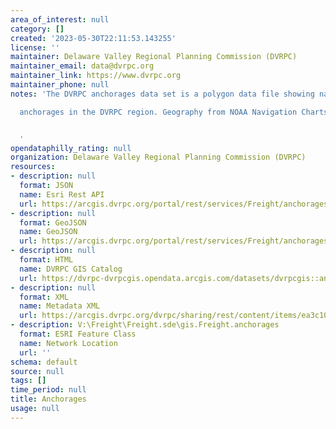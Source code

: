 ```yaml
---
area_of_interest: null
category: []
created: '2023-05-30T22:11:53.143255'
license: ''
maintainer: Delaware Valley Regional Planning Commission (DVRPC)
maintainer_email: data@dvrpc.org
maintainer_link: https://www.dvrpc.org
maintainer_phone: null
notes: 'The DVRPC anchorages data set is a polygon data file showing navigation

  anchorages in the DVRPC region. Geography from NOAA Navigation Charts.


  '
opendataphilly_rating: null
organization: Delaware Valley Regional Planning Commission (DVRPC)
resources:
- description: null
  format: JSON
  name: Esri Rest API
  url: https://arcgis.dvrpc.org/portal/rest/services/Freight/anchorages/FeatureServer/0
- description: null
  format: GeoJSON
  name: GeoJSON
  url: https://arcgis.dvrpc.org/portal/rest/services/Freight/anchorages/FeatureServer/0/query?where=1=1&outsr=4326&outfields=*&f=geojson
- description: null
  format: HTML
  name: DVRPC GIS Catalog
  url: https://dvrpc-dvrpcgis.opendata.arcgis.com/datasets/dvrpcgis::anchorages
- description: null
  format: XML
  name: Metadata XML
  url: https://arcgis.dvrpc.org/dvrpc/sharing/rest/content/items/ea3c103f4b0744f4bbca11e1af60ea87/info/metadata/metadata.xml?format=default
- description: V:\Freight\Freight.sde\gis.Freight.anchorages
  format: ESRI Feature Class
  name: Network Location
  url: ''
schema: default
source: null
tags: []
time_period: null
title: Anchorages
usage: null
---
```

